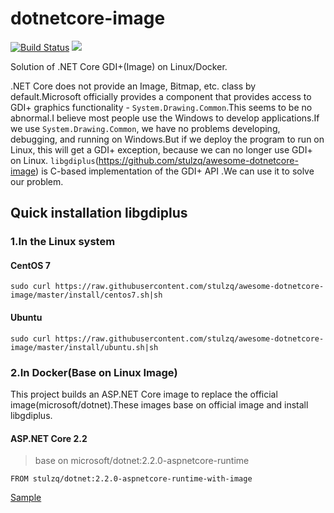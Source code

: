 # dotnetcore-image

[![Build Status](https://ci2.xcmaster.com/job/dotnetcore-image/job/master/badge/icon)](https://ci2.xcmaster.com/job/dotnetcore-image/job/master/) 
![](https://img.shields.io/docker/pulls/stulzq/dotnet.svg)

Solution of .NET Core GDI+(Image) on Linux/Docker.

.NET Core does not provide an Image, Bitmap, etc. class by default.Microsoft officially provides a component that provides access to GDI+ graphics functionality - `System.Drawing.Common`.This seems to be no abnormal.I believe most people use the Windows to develop applications.If we use `System.Drawing.Common`, we have no problems developing, debugging, and running on Windows.But if we deploy the program to run on Linux, this will get a GDI+ exception,  because we can no longer use GDI+ on Linux. `libgdiplus`(https://github.com/stulzq/awesome-dotnetcore-image) is  C-based implementation of the GDI+ API .We can use it to solve our problem.

## Quick installation libgdiplus 

### 1.In the Linux system

#### CentOS 7

````shell
sudo curl https://raw.githubusercontent.com/stulzq/awesome-dotnetcore-image/master/install/centos7.sh|sh
````

#### Ubuntu

````shell
sudo curl https://raw.githubusercontent.com/stulzq/awesome-dotnetcore-image/master/install/ubuntu.sh|sh
````

### 2.In Docker(Base on Linux Image)

This project builds an ASP.NET Core image to replace the official image(microsoft/dotnet).These images base on official image and install libgdiplus.

#### ASP.NET Core 2.2

> base on microsoft/dotnet:2.2.0-aspnetcore-runtime

````shell
FROM stulzq/dotnet:2.2.0-aspnetcore-runtime-with-image
````

[Sample](src/awesome-dotnetcore-image-hello/awesome-dotnetcore-image-hello/Dockerfile)
